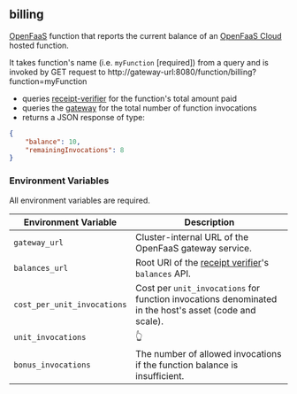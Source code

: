 ## billing

[OpenFaaS](https://www.openfaas.com/) function that reports the current balance of an [OpenFaaS Cloud](https://docs.openfaas.com/openfaas-cloud/intro/) hosted function.

It takes function's name (i.e. `myFunction` \[required\]) from a query and is invoked by GET request to
http://gateway-url:8080/function/billing?function=myFunction

- queries [receipt-verifier](https://github.com/coilhq/receipt-verifier) for the function's total amount paid
- queries the [gateway](https://github.com/openfaas/faas/blob/master/gateway/README.md) for the total number of function invocations
- returns a JSON response of type:

```json
{
    "balance": 10,
    "remainingInvocations": 8
}
```

### Environment Variables

All environment variables are required.

| Environment Variable        | Description |
| --------------------------- | ------------------------------------------------------------------------------------------------------ |
| `gateway_url`               | Cluster-internal URL of the OpenFaaS gateway service. |
| `balances_url`              | Root URI of the [receipt verifier](https://github.com/coilhq/receipt-verifier)'s `balances` API. |
| `cost_per_unit_invocations` | Cost per `unit_invocations` for function invocations denominated in the host's asset (code and scale). |
| `unit_invocations`          | :point_up_2: |
| `bonus_invocations`         | The number of allowed invocations if the function balance is insufficient. |
